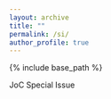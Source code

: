 ```yaml
---
layout: archive
title: ""
permalink: /si/
author_profile: true
---
```

{% include base_path %}

JoC Special Issue
